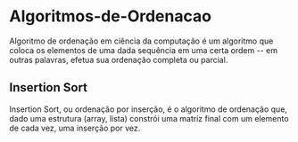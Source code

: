 # Algoritmos-de-Ordenacao
Algoritmo de ordenação em ciência da computação é um algoritmo que coloca os elementos de uma dada sequência em uma certa ordem -- em outras palavras, efetua sua ordenação completa ou parcial.

## Insertion Sort
Insertion Sort, ou ordenação por inserção, é o algoritmo de ordenação que, dado uma estrutura (array, lista) constrói uma matriz final com um elemento de cada vez, uma inserção por vez.
